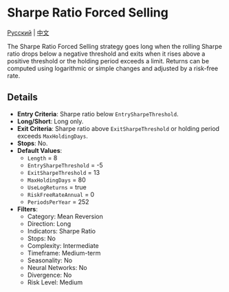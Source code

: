 # Sharpe Ratio Forced Selling
[Русский](README_ru.md) | [中文](README_zh.md)

The Sharpe Ratio Forced Selling strategy goes long when the rolling Sharpe ratio drops below a negative threshold and exits when it rises above a positive threshold or the holding period exceeds a limit. Returns can be computed using logarithmic or simple changes and adjusted by a risk-free rate.

## Details

- **Entry Criteria**: Sharpe ratio below `EntrySharpeThreshold`.
- **Long/Short**: Long only.
- **Exit Criteria**: Sharpe ratio above `ExitSharpeThreshold` or holding period exceeds `MaxHoldingDays`.
- **Stops**: No.
- **Default Values**:
  - `Length` = 8
  - `EntrySharpeThreshold` = -5
  - `ExitSharpeThreshold` = 13
  - `MaxHoldingDays` = 80
  - `UseLogReturns` = true
  - `RiskFreeRateAnnual` = 0
  - `PeriodsPerYear` = 252
- **Filters**:
  - Category: Mean Reversion
  - Direction: Long
  - Indicators: Sharpe Ratio
  - Stops: No
  - Complexity: Intermediate
  - Timeframe: Medium-term
  - Seasonality: No
  - Neural Networks: No
  - Divergence: No
  - Risk Level: Medium
